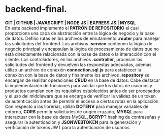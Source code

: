 # backend-final.
**GIT | GITHUB | JAVASCRIPT | NODE.JS | EXPRESS.JS | MYSQL**  
En este backend implemento el **PATRÓN DE REPOSITORIO** el cual proporciona una capa de abstracción entre la lógica de negocio y la base de datos. Defino rutas en los archivos de enrutamiento **.router** para manejar las solicitudes del frontend. Los archivos **.service** contienen la lógica de negocio principal y encapsulan la lógica de procesamiento de datos que no está directamente relacionada con la base de datos o la interacción con el cliente. Los controladores, en los archivos **.controller**, procesan las solicitudes del frontend y devuelven las respuestas adecuadas, además utilizo un archivo de conexión **connection.sql.js** para establecer la conexión con la base de datos y  finalmente los archivos **.repository** se encargan de realizar operaciones **CRUD** en la base de datos. Cabe destacar la implementación de funciones para validar que los datos de usuarios y productos cumplan con los requisitos establecidos antes de ser procesados y el uso del middleware que se encarga de verificar la validez de un token de autenticación antes de permitir el acceso a ciertas rutas en la aplicación. Con respecto a las librerias, utilizo **DOTENV** para manejar variables de entorno, **CORS** permitir solicitudes de origen cruzado, **MYSQ**L para interactuar con la base de datos MySQL, **BCRYP**T hashing de contraseñas y asegurar la autenticación y **JSONWEBTOKEN** para la generación y verificación de tokens JWT para la autenticación de usuarios.
